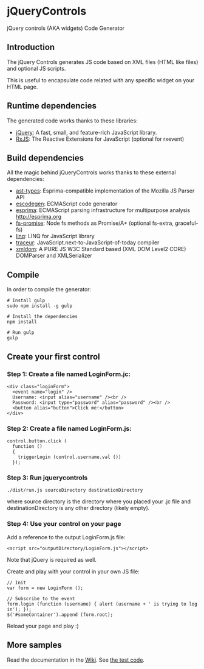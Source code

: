 # jQueryControls
jQuery controls (AKA widgets) Code Generator

## Introduction

The jQuery Controls generates JS code based on XML files (HTML like files) and optional JS scripts.

This is useful to encapsulate code related with any specific widget on your HTML page.

## Runtime dependencies

The generated code works thanks to these libraries:

* [jQuery](https://jquery.com): A fast, small, and feature-rich JavaScript library.
* [RxJS](https://github.com/Reactive-Extensions/RxJS): The Reactive Extensions for JavaScript (optional for rxevent)

## Build dependencies

All the magic behind jQueryControls works thanks to these external dependencies:

* [ast-types](https://github.com/benjamn/ast-types): Esprima-compatible implementation of the Mozilla JS Parser API
* [escodegen](https://github.com/estools/escodegen): ECMAScript code generator
* [esprima](https://github.com/jquery/esprima): ECMAScript parsing infrastructure for multipurpose analysis http://esprima.org
* [fs-promise](https://github.com/kevinbeaty/fs-promise): Node fs methods as Promise/A+ (optional fs-extra, graceful-fs)
* [linq](https://github.com/mihaifm/linq): LINQ for JavaScript library
* [traceur](https://github.com/google/traceur-compiler/): JavaScript.next-to-JavaScript-of-today compiler
* [xmldom](https://github.com/jindw/xmldom): A PURE JS W3C Standard based (XML DOM Level2 CORE) DOMParser and XMLSerializer

## Compile

In order to compile the generator:

```
# Install gulp
sudo npm install -g gulp

# Install the dependencies
npm install

# Run gulp
gulp
```

## Create your first control

### Step 1: Create a file named LoginForm.jc:

```
<div class="loginForm">
  <event name="login" />
  Username: <input alias="username" /><br />
  Password: <input type="password" alias="password" /><br />
  <button alias="button">Click me!</button>
</div>
```

### Step 2: Create a file named LoginForm.js:

```
control.button.click (
  function ()
  {
    triggerLogin (control.username.val ())
  });
```

### Step 3: Run jquerycontrols

`./dist/run.js sourceDirectory destinationDirectory`

where source directory is the directory where you placed your .jc file and destinationDirectory is any other directory (likely empty).

### Step 4: Use your control on your page

Add a reference to the output LoginForm.js file:

`<script src="outputDirectory/LoginForm.js"></script>`

Note that jQuery is required as well.

Create and play with your control in your own JS file:

```
// Init
var form = new LoginForm ();

// Subscribe to the event
form.login (function (username) { alert (username + ' is trying to log in'); });
$('#someContainer').append (form.root);
```

Reload your page and play :)

## More samples

Read the documentation in the [Wiki](../../wiki). See [the test code](/test).
